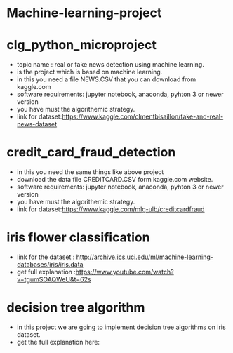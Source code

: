 # Machine-learning-project
 # clg_python_microproject
 - topic name : real or fake news detection using machine learning.
 - is the project which is based on machine learning.
 - in this you need a file NEWS.CSV that you can download from kaggle.com
 - software requirements: jupyter notebook, anaconda, pyhton 3 or newer version
 -  you have must the algorithemic strategy.
 -  link for dataset:https://www.kaggle.com/clmentbisaillon/fake-and-real-news-dataset

# credit_card_fraud_detection
- in this you need the same things like above project
-  download the data file CREDITCARD.CSV form kaggle.com website.
-  software requirements: jupyter notebook, anaconda, pyhton 3 or newer version
-  you have must the algorithemic strategy.
-  link for dataset:https://www.kaggle.com/mlg-ulb/creditcardfraud

# iris flower classification
- link for the dataset : http://archive.ics.uci.edu/ml/machine-learning-databases/iris/iris.data
- get full explanation :https://www.youtube.com/watch?v=tgumSOAQWeU&t=62s

# decision tree algorithm
- in this project we are going to implement decision tree algorithms on iris dataset.
- get the full explanation here:
